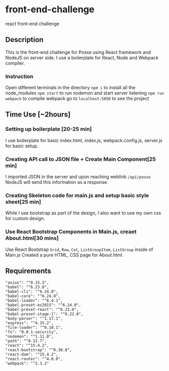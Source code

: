 # front-end-challenge
react front-end challenge

## Description 
  This is the front-end challenge for Posse using React framework and NodeJS on server side.
  I use a boilerplate for React, Node and Webpack compiler.

### Instruction 
Open different terminals in the directory
`npm i` to install all the node_modules
`npm start` to run nodemon and start server listening
`npm run webpack` to compile webpack 
go to `localhost:5050` to see the project
## Time Use [~2hours]

### Setting up boilerplate [20-25 min]
  I use boilerplate for basic index.html, index.js, webpack.config.js, server.js for basic setup.
  
### Creating API call to JSON file + Create Main Component[25 min]
  I imported JSON in the server and upon reaching weblink `/api/posse` NodeJS will send this
  information as a response.
  
### Creating Skeleton code for main.js and setup basic style sheet[25 min]
  While I use bootstrap as part of the design, I also want to use my own css for custom design.

### Use React Bootstrap Components in Main.js, creaet About.html[30 mins]
  Use React Bootstrap `Grid`, `Row`, `Col`, `ListGroupItem`, `ListGroup` inside of Main.js
  Created a pure HTML, CSS page for About.html.
  

## Requirements
    "axios": "^0.15.3",
    "babel": "^6.23.0",
    "babel-cli": "^6.24.0",
    "babel-core": "^6.24.0",
    "babel-loader": "^6.4.1",
    "babel-preset-es2015": "^6.24.0",
    "babel-preset-react": "^6.23.0",
    "babel-preset-stage-1": "^6.22.0",
    "body-parser": "^1.17.1",
    "express": "^4.15.2",
    "file-loader": "^0.10.1",
    "fs": "0.0.1-security",
    "nodemon": "^1.11.0",
    "path": "^0.12.7",
    "react": "^15.4.2",
    "react-bootstrap": "^0.30.8",
    "react-dom": "^15.4.2",
    "react-router": "^4.0.0",
    "webpack": "^2.3.2"
##
